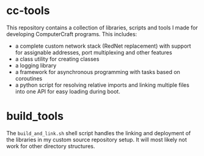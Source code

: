 # cc-tools

This repository contains a collection of libraries, scripts and tools I made for developing ComputerCraft programs.
This includes:
- a complete custom network stack (RedNet replacement) with support for assignable addresses, port multiplexing and other features
- a class utility for creating classes
- a logging library
- a framework for asynchronous programming with tasks based on coroutines
- a python script for resolving relative imports and linking multiple files into one API for easy loading during boot.

# build_tools

The `build_and_link.sh` shell script handles the linking and deployment of the libraries in my custom source repository setup. 
It will most likely not work for other directory structures.